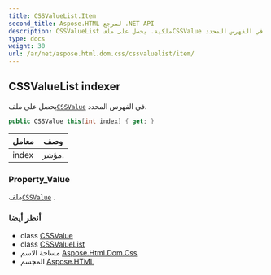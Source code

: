 ```yaml
---
title: CSSValueList.Item
second_title: Aspose.HTML لمرجع .NET API
description: CSSValueList ملكية. يحصل على ملفCSSValue في الفهرس المحدد.
type: docs
weight: 30
url: /ar/net/aspose.html.dom.css/cssvaluelist/item/
---
```

## CSSValueList indexer

يحصل على ملف[`CSSValue`](../../cssvalue/) في الفهرس المحدد.

```csharp
public CSSValue this[int index] { get; }
```

| معامل | وصف |
| --- | --- |
| index | مؤشر. |

### Property_Value

ملف[`CSSValue`](../../cssvalue/) .

### أنظر أيضا

* class [CSSValue](../../cssvalue/)
* class [CSSValueList](../)
* مساحة الاسم [Aspose.Html.Dom.Css](../../cssvaluelist/)
* المجسم [Aspose.HTML](../../../)


